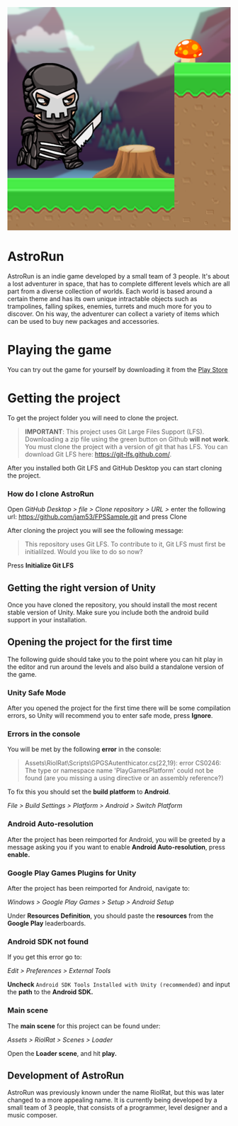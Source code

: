![](Assets/RiolRat/Textures/MainMenu/AstrorRunLogo.png)

# AstroRun
AstroRun is an indie game developed by a small team of 3 people. It's about a lost adventurer in space, that has to complete different levels which are all part from a diverse collection of worlds. Each world is based around a certain theme and has its own unique intractable objects such as trampolines, falling spikes, enemies, turrets and much more for you to discover. On his way, the adventurer can collect a variety of items which can be used to buy new packages and accessories.

# Playing the game
You can try out the game  for yourself by downloading it from the [Play Store](https://play.google.com/store/apps/details?id=com.jam54.AstroRun)

# Getting the project
To get the project folder you will need to clone the project.

> __IMPORTANT__: 
> This project uses Git Large Files Support (LFS). Downloading a zip file using the green button on Github
> **will not work**. You must clone the project with a version of git that has LFS.
> You can download Git LFS here: https://git-lfs.github.com/.

After you installed both Git LFS and GitHub Desktop you can start cloning the project.

### How do I clone AstroRun
Open *GitHub Desktop > file > Clone repository > URL >* enter the following url: https://github.com/jam53/FPSSample.git and press Clone

After cloning the project you will see the following message:
> This repository uses Git LFS. To contribute to it, Git LFS must first be initialilzed. Would you like to do so now?

Press **Initialize Git LFS**

## Getting the right version of Unity

Once you have cloned the repository, you should install
the most recent stable version of Unity. Make sure you include
both the android build support in your installation.

## Opening the project for the first time

The following guide should take you to the point where
you can hit play in the editor and run around the levels and also build a
standalone version of the game.

### Unity Safe Mode
After you opened the project for the first time there will be some compilation errors,
so Unity will recommend you to enter safe mode, press **Ignore**.

### Errors in the console
You will be met by the following **error** in the console: 
> Assets\RiolRat\Scripts\GPGSAutenthicator.cs(22,19): error CS0246: The type or namespace name 'PlayGamesPlatform' could not be found (are you missing a using directive or an assembly reference?)

To fix this you should set the **build platform** to **Android**.

*File > Build Settings > Platform > Android > Switch Platform*

### Android Auto-resolution
After the project has been reimported for Android, you will be greeted by a message
asking you if you want to enable **Android Auto-resolution**, press **enable.**

### Google Play Games Plugins for Unity
After the project has been reimported for Android, navigate to:

*Windows > Google Play Games > Setup > Android Setup*

Under **Resources Definition**, you should paste the **resources** from the **Google Play** leaderboards.

### Android SDK not found
If you get this error go to:

*Edit > Preferences > External Tools*

**Uncheck** `Android SDK Tools Installed with Unity (recommended)` and input the **path** to the **Android SDK.**

### Main scene
The **main scene** for this project can be found under:

*Assets > RiolRat > Scenes > Loader*

Open the **Loader scene**, and hit **play.**

## Development of AstroRun

AstroRun was previously known under the name RiolRat, but this was later changed to a more appealing name.
It is currently being developed by a small team of 3 people, that consists of a programmer, level designer and a music composer.
